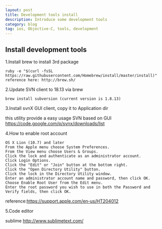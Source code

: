 ```yaml
---
layout: post
title: Development tools install
description: Introduce some development tools
category: blog
tag: ios, Objective-C, tools, development
---
```


## Install development tools

1.Install brew to install 3rd package

	ruby -e "$(curl -fsSL https://raw.githubusercontent.com/Homebrew/install/master/install)"
	reference here: http://brew.sh/

2.Update SVN client to 18.13 via brew

	brew install subversion (current version is 1.8.13)

3.Install svnX GUI client, copy it to Application dir

this utility provide a easy usage SVN based on GUI <br>
<https://code.google.com/p/svnx/downloads/list>

4.How to enable root account

	OS X Lion (10.7) and later
	From the Apple menu choose System Preferences.
	From the View menu choose Users & Groups.
	Click the lock and authenticate as an administrator account.
	Click Login Options.
	Click the "Edit" or "Join" button at the bottom right.
	Click the "Open Directory Utility" button.
	Click the lock in the Directory Utility window.
	Enter an administrator account name and password, then click OK.
	Choose Enable Root User from the Edit menu.
	Enter the root password you wish to use in both the Password and Verify fields, then click OK.

reference:<https://support.apple.com/en-us/HT204012>

5.Code editor

sublime <http://www.sublimetext.com/>



